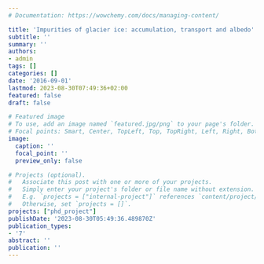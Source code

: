 ```yaml
---
# Documentation: https://wowchemy.com/docs/managing-content/

title: 'Impurities of glacier ice: accumulation, transport and albedo'
subtitle: ''
summary: ''
authors:
- admin
tags: []
categories: []
date: '2016-09-01'
lastmod: 2023-08-30T07:49:36+02:00
featured: false
draft: false

# Featured image
# To use, add an image named `featured.jpg/png` to your page's folder.
# Focal points: Smart, Center, TopLeft, Top, TopRight, Left, Right, BottomLeft, Bottom, BottomRight.
image:
  caption: ''
  focal_point: ''
  preview_only: false

# Projects (optional).
#   Associate this post with one or more of your projects.
#   Simply enter your project's folder or file name without extension.
#   E.g. `projects = ["internal-project"]` references `content/project/deep-learning/index.md`.
#   Otherwise, set `projects = []`.
projects: ["phd_project"]
publishDate: '2023-08-30T05:49:36.489870Z'
publication_types:
- '7'
abstract: ''
publication: ''
---
```

